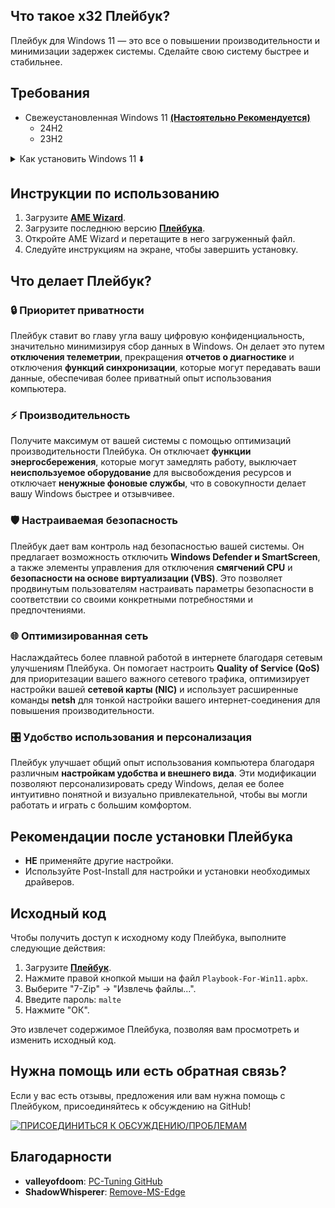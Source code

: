 
## Что такое x32 Плейбук?

Плейбук для Windows 11 — это все о повышении производительности и минимизации задержек системы. Сделайте свою систему быстрее и стабильнее.

## Требования
- Свежеустановленная Windows 11 <ins>**(Настоятельно Рекомендуется)**</ins>
  - 24H2
  - 23H2
  
<details>
  <summary>Как установить Windows 11 ⬇️</summary>
  
  1. Загрузите официальный образ Windows 11 ISO с [сайта Microsoft](https://www.microsoft.com/software-download/windows11) или [UUP dump](https://uupdump.net/).  
  2. Создайте загрузочный USB-накопитель, используя такие инструменты, как [Rufus](https://rufus.ie/) или Windows Media Creation Tool.  
  3. Загрузите ПК с USB-накопителя, выбрав его:  
     - Из меню загрузки BIOS/UEFI, или  
     - Нажав соответствующую клавишу меню загрузки (обычно F8, F11, F12 или Esc, в зависимости от вашей материнской платы).  
  4. Выберите целевой диск для установки и отформатируйте его.  
  5. Продолжите процесс установки Windows 11.  

</details>

## Инструкции по использованию
1. Загрузите **[AME Wizard](https://ameliorated.io/)**.
2. Загрузите последнюю версию **[Плейбука](https://github.com/synoxvf/x32/releases/latest)**.
3. Откройте AME Wizard и перетащите в него загруженный файл.
4. Следуйте инструкциям на экране, чтобы завершить установку.

## Что делает Плейбук?
### 🔒 Приоритет приватности
Плейбук ставит во главу угла вашу цифровую конфиденциальность, значительно минимизируя сбор данных в Windows. Он делает это путем **отключения телеметрии**, прекращения **отчетов о диагностике** и отключения **функций синхронизации**, которые могут передавать ваши данные, обеспечивая более приватный опыт использования компьютера.

### ⚡ Производительность
Получите максимум от вашей системы с помощью оптимизаций производительности Плейбука. Он отключает **функции энергосбережения**, которые могут замедлять работу, выключает **неиспользуемое оборудование** для высвобождения ресурсов и отключает **ненужные фоновые службы**, что в совокупности делает вашу Windows быстрее и отзывчивее.

### 🛡️ Настраиваемая безопасность
Плейбук дает вам контроль над безопасностью вашей системы. Он предлагает возможность отключить **Windows Defender и SmartScreen**, а также элементы управления для отключения **смягчений CPU** и **безопасности на основе виртуализации (VBS)**. Это позволяет продвинутым пользователям настраивать параметры безопасности в соответствии со своими конкретными потребностями и предпочтениями.

### 🌐 Оптимизированная сеть
Наслаждайтесь более плавной работой в интернете благодаря сетевым улучшениям Плейбука. Он помогает настроить **Quality of Service (QoS)** для приоритезации вашего важного сетевого трафика, оптимизирует настройки вашей **сетевой карты (NIC)** и использует расширенные команды **netsh** для тонкой настройки вашего интернет-соединения для повышения производительности.

### 🎛️ Удобство использования и персонализация
Плейбук улучшает общий опыт использования компьютера благодаря различным **настройкам удобства и внешнего вида**. Эти модификации позволяют персонализировать среду Windows, делая ее более интуитивно понятной и визуально привлекательной, чтобы вы могли работать и играть с большим комфортом.

## Рекомендации после установки Плейбука
- **НЕ** применяйте другие настройки.
- Используйте Post-Install для настройки и установки необходимых драйверов.

## Исходный код
Чтобы получить доступ к исходному коду Плейбука, выполните следующие действия:

1.  Загрузите **[Плейбук](https://github.com/synoxvf/x32/releases/latest)**.
2.  Нажмите правой кнопкой мыши на файл `Playbook-For-Win11.apbx`.
3.  Выберите "7-Zip" -> "Извлечь файлы...".
4.  Введите пароль: `malte`
5.  Нажмите "ОК".

Это извлечет содержимое Плейбука, позволяя вам просмотреть и изменить исходный код.

## Нужна помощь или есть обратная связь?

Если у вас есть отзывы, предложения или вам нужна помощь с Плейбуком, присоединяйтесь к обсуждению на GitHub!

[![ПРИСОЕДИНИТЬСЯ К ОБСУЖДЕНИЮ/ПРОБЛЕМАМ](https://img.shields.io/badge/JOIN-THE_DISCUSSION/ISSUES-blue?style=for-the-badge&logo=github&logoColor=white)](https://github.com/synoxvf/x32/issues)

## Благодарности
- **valleyofdoom**: [PC-Tuning GitHub](https://github.com/valleyofdoom/PC-Tuning)
- **ShadowWhisperer**: [Remove-MS-Edge](https://github.com/ShadowWhisperer/Remove-MS-Edge)

